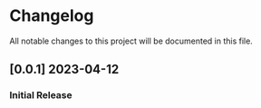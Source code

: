 # Changelog
All notable changes to this project will be documented in this file.

## [0.0.1] 2023-04-12
### Initial Release
